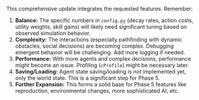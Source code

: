 This comprehensive update integrates the requested features. Remember:

1.  **Balance:** The specific numbers in `config.py` (decay rates, action costs, utility weights, skill gains) will likely need significant tuning based on observed simulation behavior.
2.  **Complexity:** The interactions (especially pathfinding with dynamic obstacles, social decisions) are becoming complex. Debugging emergent behavior will be challenging. Add more logging if needed.
3.  **Performance:** With more agents and complex decisions, performance might become an issue. Profiling (`cProfile`) might be necessary later.
4.  **Saving/Loading:** Agent state saving/loading is *not* implemented yet, only the world state. This is a significant step for Phase 5.
5.  **Further Expansion:** This forms a solid base for Phase 5 features like reproduction, environmental changes, more sophisticated AI, etc.